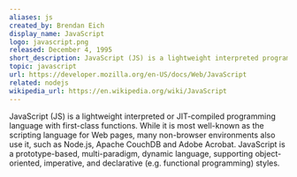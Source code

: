 ```yaml
---
aliases: js
created_by: Brendan Eich
display_name: JavaScript
logo: javascript.png
released: December 4, 1995
short_description: JavaScript (JS) is a lightweight interpreted programming language with first-class functions used alongside HTML and CSS to give functionality to web pages.
topic: javascript
url: https://developer.mozilla.org/en-US/docs/Web/JavaScript
related: nodejs
wikipedia_url: https://en.wikipedia.org/wiki/JavaScript
---
```

JavaScript (JS) is a lightweight interpreted or JIT-compiled programming language with first-class functions. While it is most well-known as the scripting language for Web pages, many non-browser environments also use it, such as Node.js, Apache CouchDB and Adobe Acrobat. JavaScript is a prototype-based, multi-paradigm, dynamic language, supporting object-oriented, imperative, and declarative (e.g. functional programming) styles.
